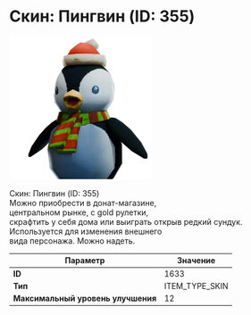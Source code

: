 # Скин: Пингвин (ID: 355)

![Item Image](../img/1633.webp?raw=true)

Скин: Пингвин (ID: 355)<br>Можно приобрести в донат-магазине,<br>центральном рынке, с gold рулетки,<br>скрафтить у себя дома или выиграть открыв редкий сундук.<br>Используется для изменения внешнего<br>вида персонажа. Можно надеть.


| Параметр | Значение |
|----------|----------|
| **ID** | 1633 |
| **Тип** | ITEM_TYPE_SKIN |
| **Максимальный уровень улучшения** | 12 |

